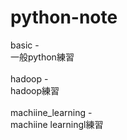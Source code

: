 python-note
===========

basic -<br/>
  一般python練習<br/>
<br/>
hadoop -<br/>
  hadoop練習<br/>
<br/>
machiine_learning -<br/>
  machiine learningl練習<br/>
